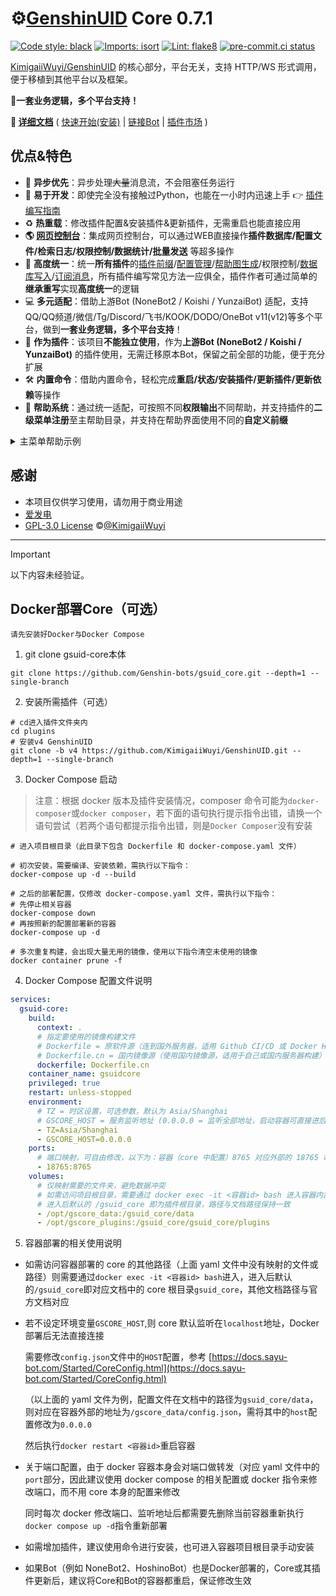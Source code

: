 # ⚙️[GenshinUID](https://github.com/KimigaiiWuyi/GenshinUID) Core 0.7.1

[![Code style: black](https://img.shields.io/badge/code%20style-black-000000.svg)](https://github.com/psf/black)
[![Imports: isort](https://img.shields.io/badge/%20imports-isort-%231674b1?&labelColor=ef8336)](https://pycqa.github.io/isort/)
[![Lint: flake8](https://img.shields.io/badge/lint-flake8-&labelColor=4C9C39)](https://flake8.pycqa.org/)
[![pre-commit.ci status](https://results.pre-commit.ci/badge/github/Genshin-bots/gsuid-core/master.svg)](https://results.pre-commit.ci/latest/github/Genshin-bots/gsuid-core/master)

[KimigaiiWuyi/GenshinUID](https://github.com/KimigaiiWuyi/GenshinUID) 的核心部分，平台无关，支持 HTTP/WS 形式调用，便于移植到其他平台以及框架。

**💖一套业务逻辑，多个平台支持！**

**🎉 [详细文档](https://docs.sayu-bot.com)** ( [快速开始(安装)](https://docs.sayu-bot.com/Started/InstallCore.html) | [链接Bot](https://docs.sayu-bot.com/LinkBots/AdapterList.html) | [插件市场](https://docs.sayu-bot.com/InstallPlugins/PluginsList.html) )

## 优点&特色

- 🔀 **异步优先**：异步处理~~大量~~消息流，不会阻塞任务运行
- 🔧 **易于开发**：即使完全没有接触过Python，也能在一小时内迅速上手 👉 [插件编写指南](https://docs.sayu-bot.com/CodePlugins/CookBook.html)
- ♻ **热重载**：修改插件配置&安装插件&更新插件，无需重启也能直接应用
- **🌎 [网页控制台](https://docs.sayu-bot.com/Advance/WebConsole.html)**：集成网页控制台，可以通过WEB直接操作**插件数据库/配置文件/检索日志/权限控制/数据统计/批量发送** 等超多操作
- 📄 **高度统一**：统一**所有插件**的[插件前缀](https://docs.sayu-bot.com/CodePlugins/PluginsPrefix.html)/[配置管理](https://docs.sayu-bot.com/CodePlugins/PluginsConfig.html)/[帮助图生成](https://docs.sayu-bot.com/CodePlugins/PluginsHelp.html)/权限控制/[数据库写入](https://docs.sayu-bot.com/CodePlugins/PluginsDataBase.html)/[订阅消息](https://docs.sayu-bot.com/CodePlugins/Subscribe.html)，所有插件编写常见方法一应俱全，插件作者可通过简单的**继承重写**实现**高度统一**的逻辑
- 💻 **多元适配**：借助上游Bot (NoneBot2 / Koishi / YunzaiBot) 适配，支持QQ/QQ频道/微信/Tg/Discord/飞书/KOOK/DODO/OneBot v11(v12)等多个平台，做到**一套业务逻辑，多个平台支持**！
- 🚀 **作为插件**：该项目**不能独立使用**，作为**上游Bot (NoneBot2 / Koishi / YunzaiBot)** 的插件使用，无需迁移原本Bot，保留之前全部的功能，便于充分扩展
- 🛠 **内置命令**：借助内置命令，轻松完成**重启/状态/安装插件/更新插件/更新依赖**等操作
- 📝 **帮助系统**：通过统一适配，可按照不同**权限输出**不同帮助，并支持插件的**二级菜单注册**至主帮助目录，并支持在帮助界面使用不同的**自定义前缀**

<details><summary>主菜单帮助示例</summary><p>
<a><img src="https://s2.loli.net/2025/02/07/glxaJyS6325zvbG.jpg"></a>
</p></details>

## 感谢

- 本项目仅供学习使用，请勿用于商业用途
- [爱发电](https://afdian.com/a/KimigaiiWuyi)
- [GPL-3.0 License](https://github.com/Genshin-bots/gsuid_core/blob/master/LICENSE) ©[@KimigaiiWuyi](https://github.com/KimigaiiWuyi)

---

> [!IMPORTANT]
>
> 以下内容未经验证。

## Docker部署Core（可选）

`请先安装好Docker与Docker Compose`

1. git clone gsuid-core本体

```shell
git clone https://github.com/Genshin-bots/gsuid_core.git --depth=1 --single-branch
```

2. 安装所需插件（可选）

```shell
# cd进入插件文件夹内
cd plugins
# 安装v4 GenshinUID
git clone -b v4 https://github.com/KimigaiiWuyi/GenshinUID.git --depth=1 --single-branch
```

3. Docker Compose 启动

> 注意：根据 docker 版本及插件安装情况，composer 命令可能为`docker-composer`或`docker composer`，若下面的语句执行提示指令出错，请换一个语句尝试（若两个语句都提示指令出错，则是`Docker Composer`没有安装

```shell
# 进入项目根目录（此目录下包含 Dockerfile 和 docker-compose.yaml 文件）

# 初次安装，需要编译、安装依赖，需执行以下指令：
docker-compose up -d --build

# 之后的部署配置，仅修改 docker-compose.yaml 文件，需执行以下指令：
# 先停止相关容器
docker-compose down
# 再按照新的配置部署新的容器
docker-compose up -d

# 多次重复构建，会出现大量无用的镜像，使用以下指令清空未使用的镜像
docker container prune -f
```

4. Docker Compose 配置文件说明
```yaml
services:
  gsuid-core:
    build:
      context: .
      # 指定要使用的镜像构建文件
      # Dockerfile = 原软件源（连到国外服务器，适用 Github CI/CD 或 Docker Hub 等外网环境）
      # Dockerfile.cn = 国内镜像源（使用国内镜像源，适用于自己或国内服务器构建）
      dockerfile: Dockerfile.cn
    container_name: gsuidcore
    privileged: true
    restart: unless-stopped
    environment:
      # TZ = 时区设置，可选参数，默认为 Asia/Shanghai
      # GSCORE_HOST = 服务监听地址 (0.0.0.0 = 监听全部地址，启动容器可直接进后台) 可选参数，默认 locaohost (只允许容器内本地访问)
      - TZ=Asia/Shanghai
      - GSCORE_HOST=0.0.0.0
    ports:
      # 端口映射，可自由修改，以下为：容器（core 中配置）8765 对应外部的 18765 端口
      - 18765:8765
    volumes:
      # 仅映射需要的文件夹，避免数据冲突
      # 如需访问项目根目录，需要通过 docker exec -it <容器id> bash 进入容器内部
      # 进入后默认的 /gsuid_core 即为插件根目录，路径与文档路径保持一致
      - /opt/gscore_data:/gsuid_core/data
      - /opt/gscore_plugins:/gsuid_core/gsuid_core/plugins
```
5. 容器部署的相关使用说明
- 如需访问容器部署的 core 的其他路径（上面 yaml 文件中没有映射的文件或路径）则需要通过`docker exec -it <容器id> bash`进入，进入后默认的`/gsuid_core`即对应文档中的 core 根目录`gsuid_core`，其他文档路径与官方文档对应

- 若不设定环境变量`GSCORE_HOST`,则 core 默认监听在`localhost`地址，Docker 部署后无法直接连接

  需要修改`config.json`文件中的`HOST`配置，参考 [https://docs.sayu-bot.com/Started/CoreConfig.html](https://docs.sayu-bot.com/Started/CoreConfig.html)

  （以上面的 yaml 文件为例，配置文件在文档中的路径为`gsuid_core/data`，则对应在容器外部的地址为`/gscore_data/config.json`，需将其中的`host`配置修改为`0.0.0.0`

  然后执行`docker restart <容器id>`重启容器


- 关于端口配置，由于 docker 容器本身会对端口做转发（对应 yaml 文件中的`port`部分，因此建议使用 docker compose 的相关配置或 docker 指令来修改端口，而不用 core 本身的配置来修改

  同时每次 docker 修改端口、监听地址后都需要先删除当前容器重新执行`docker compose up -d`指令重新部署

- 如需增加插件，建议使用命令进行安装，也可进入容器项目根目录手动安装

- 如果Bot（例如 NoneBot2、HoshinoBot）也是Docker部署的，Core或其插件更新后，建议将Core和Bot的容器都重启，保证修改生效

